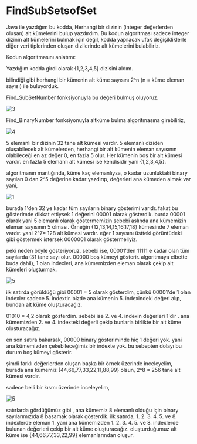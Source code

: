 # FindSubSetsofSet

Java ile yazdığım bu kodda, Herhangi bir dizinin (integer değerlerden oluşan) alt kümelerini bulup yazdırdım.
Bu kodun algoritması sadece integer dizinin alt kümelerini bulmak için değil, kodda yapılacak ufak değişikliklerle diğer veri tiplerinden oluşan dizilerinde alt kümelerini bulabiliriz.

Kodun algoritmasını anlatımı:

Yazdığım kodda girdi olarak {1,2,3,4,5} dizisini aldım.

bilindiği gibi herhangi bir kümenin alt küme sayısını 2^n (n = küme eleman sayısı) ile buluyorduk.

Find_SubSetNumber fonksiyonuyla bu değeri bulmuş oluyoruz.

![3](https://user-images.githubusercontent.com/49997690/108646862-41229a00-74c8-11eb-935b-f4d587c7db40.PNG)

Find_BinaryNumber fonksiyonuyla altküme bulma algoritmasına girebiliriz,

![4](https://user-images.githubusercontent.com/49997690/108646900-5eefff00-74c8-11eb-9b7f-ec89c4cee045.PNG)

5 elemanlı bir dizinin 32 tane alt kümesi vardır. 5 elemanlı diziden oluşabilecek alt kümelerden, herhangi bir alt kümenin eleman sayısının  olabileceği en az değer 0, en fazla 5 olur. Her kümenin boş bir alt kümesi vardır. en fazla 5 elemanlı alt kümesi ise kendisidir yani {1,2,3,4,5}.

algoritmanın mantığında, küme kaç elemanlıysa, o kadar uzunluktaki binary sayıları 0 dan 2^5 değerine kadar yazdırıp, değerleri ana kümeden almak var yani,

![1](https://user-images.githubusercontent.com/49997690/108646546-5519cc00-74c7-11eb-9c99-e066eea11cb3.PNG)

burada 1'den 32 ye kadar tüm sayıların binary gösterimi varıdr. fakat bu gösterimde dikkat ettiysek 1 değerini 00001 olarak gösterdik. burda 00001 olarak yani 5 elemanlı olarak göstermemizin sebebi aslında ana kümemizin eleman sayısının 5 olması. Örneğin {12,13,14,15,16,17,18} kümesinde 7 eleman vardır. yani 2^7=  128 alt kümesi vardır. eğer 1 sayısını üstteki görüntüdeki gibi göstermek istersek 0000001 olarak göstermeliyiz.

peki neden böyle gösteriyoruz. sebebi ise, 00001'den 11111 e kadar olan tüm sayılarda (31 tane sayı olur. 00000 boş kümeyi gösterir. algoritmaya elbette buda dahil), 1 olan indexleri, ana kümemizden eleman olarak çekip alt kümeleri oluşturmak.

![5](https://user-images.githubusercontent.com/49997690/108647815-9eb7e600-74ca-11eb-9dce-25aca931aafa.PNG)

ilk satırda görüldüğü gibi 00001 = 5 olarak gösterdim, çünkü 00001'de 1 olan indexler sadece 5. indextir. bizde ana kümenin 5. indexindeki değeri alıp, bundan alt küme oluşturacağız.

01010 = 4,2 olarak gösterdim. sebebi ise 2. ve 4. indexin değerleri 1'dir . ana kümemizden 2. ve 4. indexteki değerli çekip bunlarla birlikte bir alt küme oluşturacağız.

en son satıra bakarsak, 00000 binary gösteriminde hiç 1 değeri yok. yani ana kümemizden çekebileceğimiz bir indexte yok. bu sebepten dolayı bu durum boş kümeyi gösterir.

şimdi farklı değerlerden oluşan başka bir örnek üzerinde inceleyelim,
burada ana kümemiz {44,66,77,33,22,11,88,99} olsun, 2^8 = 256 tane alt kümesi vardır.

sadece belli bir kısmı üzerinde inceleyelim,

![5](https://user-images.githubusercontent.com/49997690/108648424-41bd2f80-74cc-11eb-9909-69ed561fb66d.PNG)

satırlarda gördüğümüz gibi , ana kümemiz 8 elemanlı olduğu için binary sayılarımızıda 8 basamak olarak gösterdik.
ilk satırda, 1. 2. 3. 4. 5. ve 8. indexlerde eleman 1. yani ana kümemizden 1. 2. 3. 4. 5. ve 8. indexlerde bulunan değerleri çekip bir alt küme oluşturacağız. oluşturduğumuz alt küme ise {44,66,77,33,22,99} elemanlarından oluşur.
